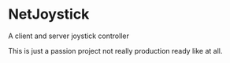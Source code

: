 # NetJoystick
A client and server joystick controller 

This is just a passion project not really production ready like at all.
